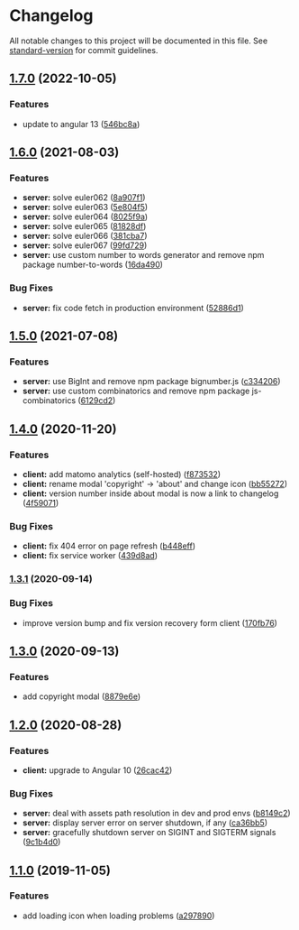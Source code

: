 # Changelog

All notable changes to this project will be documented in this file. See [standard-version](https://github.com/conventional-changelog/standard-version) for commit guidelines.

## [1.7.0](https://github.com/LoicViennois/Project-Euler-Solver/compare/v1.6.0...v1.7.0) (2022-10-05)


### Features

* update to angular 13 ([546bc8a](https://github.com/LoicViennois/Project-Euler-Solver/commit/546bc8a6d0ec0c60539efc6128b2e5fc20ea64a9))

## [1.6.0](https://github.com/LoicViennois/Project-Euler-Solver/compare/v1.5.0...v1.6.0) (2021-08-03)


### Features

* **server:** solve euler062 ([8a907f1](https://github.com/LoicViennois/Project-Euler-Solver/commit/8a907f118b90476260debd37e52df39854f165fd))
* **server:** solve euler063 ([5e804f5](https://github.com/LoicViennois/Project-Euler-Solver/commit/5e804f54fab0b2561bfb5a0bfb65ae871dc79253))
* **server:** solve euler064 ([8025f9a](https://github.com/LoicViennois/Project-Euler-Solver/commit/8025f9ad462f04645a91ae227a5afce6ab077b2c))
* **server:** solve euler065 ([81828df](https://github.com/LoicViennois/Project-Euler-Solver/commit/81828df10e6d2ca728885adef4e1c7a6daa86176))
* **server:** solve euler066 ([381cba7](https://github.com/LoicViennois/Project-Euler-Solver/commit/381cba78568dfcf1f743fda10373a8759e16dd91))
* **server:** solve euler067 ([99fd729](https://github.com/LoicViennois/Project-Euler-Solver/commit/99fd729253381c3eed0c8268ebf582a771f16c35))
* **server:** use custom number to words generator and remove npm package number-to-words ([16da490](https://github.com/LoicViennois/Project-Euler-Solver/commit/16da4905e1cb4a222e19faf7e5e541ea9524840a))


### Bug Fixes

* **server:** fix code fetch in production environment ([52886d1](https://github.com/LoicViennois/Project-Euler-Solver/commit/52886d1327a510cd20c7088e26fe12e7f3b6e7c2))

## [1.5.0](https://github.com/LoicViennois/Project-Euler-Solver/compare/v1.4.0...v1.5.0) (2021-07-08)


### Features

* **server:** use BigInt and remove npm package bignumber.js ([c334206](https://github.com/LoicViennois/Project-Euler-Solver/commit/c334206c2efc3f5ee08caffcbb7825e3303c0123))
* **server:** use custom combinatorics and remove npm package js-combinatorics ([6129cd2](https://github.com/LoicViennois/Project-Euler-Solver/commit/6129cd2c8e10bc8647810754ac564742bbd479e4))

## [1.4.0](https://github.com/LoicViennois/Project-Euler-Solver/compare/v1.3.1...v1.4.0) (2020-11-20)


### Features

* **client:** add matomo analytics (self-hosted) ([f873532](https://github.com/LoicViennois/Project-Euler-Solver/commit/f873532a6c484354503e48d8943130e6f7d201db))
* **client:** rename modal 'copyright' -> 'about' and change icon ([bb55272](https://github.com/LoicViennois/Project-Euler-Solver/commit/bb5527209cd6fba6923c8172f7c3537233833c5a))
* **client:** version number inside about modal is now a link to changelog ([4f59071](https://github.com/LoicViennois/Project-Euler-Solver/commit/4f590718eacc0e6b247afa0d7c4e840b22f92cba))


### Bug Fixes

* **client:** fix 404 error on page refresh ([b448eff](https://github.com/LoicViennois/Project-Euler-Solver/commit/b448eff9481fe4f709dbdae0f0697c94681534f7))
* **client:** fix service worker ([439d8ad](https://github.com/LoicViennois/Project-Euler-Solver/commit/439d8ad27a383d2ba43359bec62c686dfe2d6154))

### [1.3.1](https://github.com/LoicViennois/Project-Euler-Solver/compare/v1.3.0...v1.3.1) (2020-09-14)


### Bug Fixes

* improve version bump and fix version recovery form client ([170fb76](https://github.com/LoicViennois/Project-Euler-Solver/commit/170fb76e6e6c99f6c224f09e9a3c0bb8d1c5e818))

## [1.3.0](https://github.com/LoicViennois/Project-Euler-Solver/compare/v1.2.0...v1.3.0) (2020-09-13)


### Features

* add copyright modal ([8879e6e](https://github.com/LoicViennois/Project-Euler-Solver/commit/8879e6eeea156a9da13dfe71a604f0d4e17b1037))

## [1.2.0](https://github.com/LoicViennois/Project-Euler-Solver/compare/v1.1.0...v1.2.0) (2020-08-28)


### Features

* **client:** upgrade to Angular 10 ([26cac42](https://github.com/LoicViennois/Project-Euler-Solver/commit/26cac429221aa21c4ead638ff3cb779b9b3944fa))


### Bug Fixes

* **server:** deal with assets path resolution in dev and prod envs ([b8149c2](https://github.com/LoicViennois/Project-Euler-Solver/commit/b8149c2af965bfaabd59dee44d2868191d43ae75))
* **server:** display server error on server shutdown, if any ([ca36bb5](https://github.com/LoicViennois/Project-Euler-Solver/commit/ca36bb552782091251b3416b803dfcfb2808bd81))
* **server:** gracefully shutdown server on SIGINT and SIGTERM signals ([9c1b4d0](https://github.com/LoicViennois/Project-Euler-Solver/commit/9c1b4d09fb35c68f4792959608240d7091845a04))

## [1.1.0](https://github.com/LoicViennois/Project-Euler-Solver/compare/v1.0.0...v1.1.0) (2019-11-05)


### Features

* add loading icon when loading problems ([a297890](https://github.com/LoicViennois/Project-Euler-Solver/commit/a2978906764ad45a129c39ca0ce898ebefa25680))
